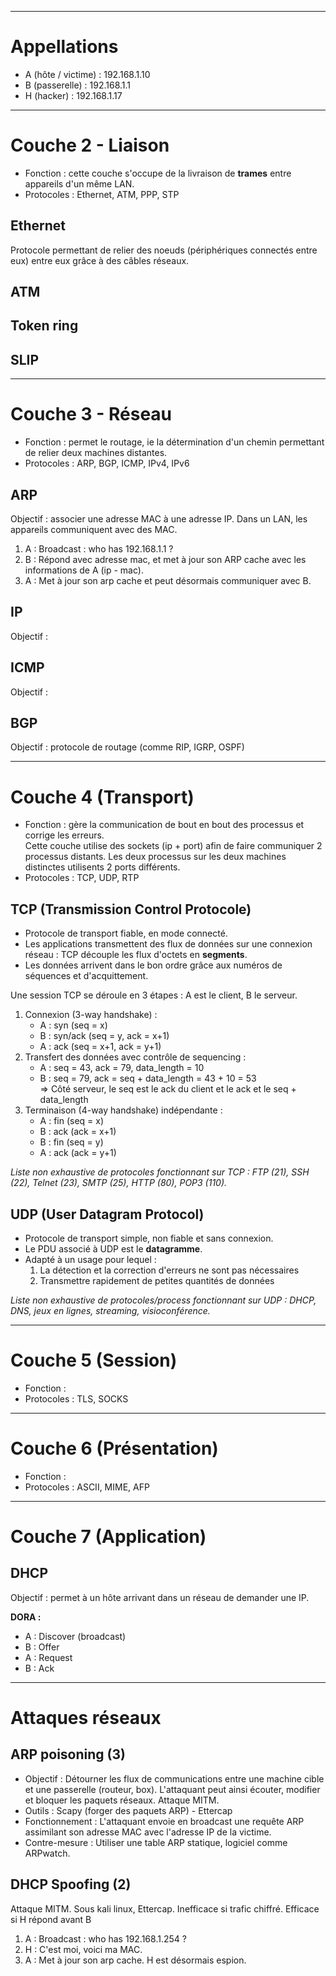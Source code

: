 ___
# Appellations

* A (hôte / victime) : 192.168.1.10
* B (passerelle)     : 192.168.1.1 
* H (hacker)         : 192.168.1.17

___
# Couche 2 - Liaison 

* Fonction : cette couche s'occupe de la livraison de **trames** entre appareils d'un même LAN. 
* Protocoles : Ethernet, ATM, PPP, STP

## Ethernet 

Protocole permettant de relier des noeuds (périphériques connectés entre eux) entre eux grâce à des câbles réseaux. <br>

## ATM

## Token ring

## SLIP


___
# Couche 3 - Réseau 

* Fonction : permet le routage, ie la détermination d'un chemin permettant de relier deux machines distantes. 
* Protocoles : ARP, BGP, ICMP, IPv4, IPv6


## ARP 

Objectif : associer une adresse MAC à une adresse IP. Dans un LAN, les appareils communiquent avec des MAC.

1. A : Broadcast : who has 192.168.1.1 ? 
2. B : Répond avec adresse mac, et met à jour son ARP cache avec les informations de A (ip - mac).
3. A : Met à jour son arp cache et peut désormais communiquer avec B.

## IP

Objectif : 

## ICMP

Objectif : 

## BGP

Objectif : protocole de routage (comme RIP, IGRP, OSPF)

___
# Couche 4 (Transport)

* Fonction : gère la communication de bout en bout des processus et corrige les erreurs.
<br> Cette couche utilise des sockets (ip + port) afin de faire communiquer 2 processus distants. Les deux processus sur les deux machines distinctes utilisents 2 ports différents. 
* Protocoles : TCP, UDP, RTP


## TCP (Transmission Control Protocole) 

* Protocole de transport fiable, en mode connecté.
* Les applications transmettent des flux de données sur une connexion réseau : TCP découple les flux d'octets en **segments**.
* Les données arrivent dans le bon ordre grâce aux numéros de séquences et d'acquittement.


Une session TCP se déroule en 3 étapes : 
A est le client, B le serveur.

1. Connexion (3-way handshake) : 
    * A : syn (seq = x)
    * B : syn/ack (seq = y, ack = x+1) 
    * A : ack (seq = x+1, ack = y+1)
2. Transfert des données avec contrôle de sequencing : 
    * A : seq = 43, ack = 79, data_length = 10
    * B : seq = 79, ack = seq + data_length = 43 + 10 = 53 <br>
    => Côté serveur, le seq est le ack du client et le ack et le seq + data_length
3. Terminaison (4-way handshake) indépendante : 
    * A : fin (seq = x)
    * B : ack (ack = x+1)
    * B : fin (seq = y)
    * A : ack (ack = y+1)

*Liste non exhaustive de protocoles fonctionnant sur TCP :  FTP (21), SSH (22), Telnet (23), SMTP (25), HTTP (80), POP3 (110).* 

    

## UDP (User Datagram Protocol)

* Protocole de transport simple, non fiable et sans connexion.
* Le PDU associé à UDP est le **datagramme**.
* Adapté à un usage pour lequel : 
    1. La détection et la correction d'erreurs ne sont pas nécessaires
    2. Transmettre rapidement de petites quantités de données

*Liste non exhaustive de protocoles/process fonctionnant sur UDP : DHCP, DNS, jeux en lignes, streaming, visioconférence.* 

___
# Couche 5 (Session)

* Fonction : 
* Protocoles : TLS, SOCKS

___
# Couche 6 (Présentation)

* Fonction : 
* Protocoles : ASCII, MIME, AFP
___
# Couche 7 (Application)

## DHCP 

Objectif : permet à un hôte arrivant dans un réseau de demander une IP.

**DORA :** 

* A : Discover (broadcast) 
* B : Offer 
* A : Request
* B : Ack
___

# Attaques réseaux

## ARP poisoning (3)

* Objectif       : Détourner les flux de communications entre une machine cible et une passerelle (routeur, box). L'attaquant peut ainsi écouter, modifier et bloquer les paquets réseaux. Attaque MITM.
* Outils         : Scapy (forger des paquets ARP) - Ettercap
* Fonctionnement : L'attaquant envoie en broadcast une requête ARP assimilant son adresse MAC avec l'adresse IP de la victime. 
* Contre-mesure  : Utiliser une table ARP statique, logiciel comme ARPwatch.


## DHCP Spoofing (2)



Attaque MITM. Sous kali linux, Ettercap. Inefficace si trafic chiffré.
Efficace si H répond avant B

1. A : Broadcast : who has 192.168.1.254 ? 
2. H : C'est moi, voici ma MAC.
3. A : Met à jour son arp cache. H est désormais espion.



